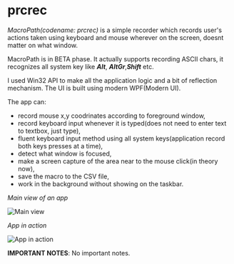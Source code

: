 # prcrec
_MacroPath(codename: prcrec)_ is a simple recorder which records user's actions taken using keyboard and mouse wherever 
on the screen, doesnt matter on what window. 

MacroPath is in BETA phase. It actually supports recording ASCII chars, it recognizes all system key like **_Alt_**, **_AltGr_**,**_Shift_** etc.

I used Win32 API to make all the application logic and a bit of reflection mechanism. The UI is built using modern WPF(Modern UI). 

The app can:
* record mouse x,y coodrinates according to foreground window,
* record keyboard input whenever it is typed(does not need to enter text to textbox, just type),
* fluent keyboard input method using all system keys(application record both keys presses at a time),
* detect what window is focused,
* make a screen capture of the area near to the mouse click(in theory now),
* save the macro to the CSV file,
* work in the background without showing on the taskbar.

_Main view of an app_

![Main view](https://github.com/Obsidiam/prcrec/blob/master/Screenshot_2017-07-29_14-46-07.png)

_App in action_

![App in action](https://github.com/Obsidiam/prcrec/blob/master/VirtualBox_Win10_29_07_2017_14_46_47.png)

**IMPORTANT NOTES**:
No important notes.




